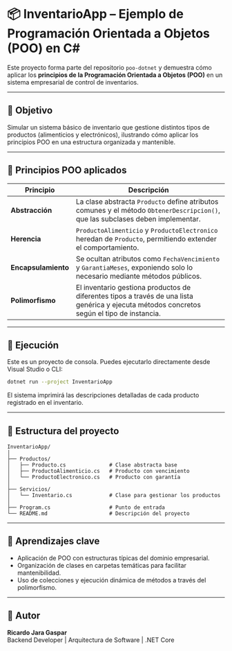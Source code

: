 ﻿# 📦 InventarioApp – Ejemplo de Programación Orientada a Objetos (POO) en C#

Este proyecto forma parte del repositorio `poo-dotnet` y demuestra cómo aplicar los **principios de la Programación Orientada a Objetos (POO)** en un sistema empresarial de control de inventarios.

---

## 🎯 Objetivo

Simular un sistema básico de inventario que gestione distintos tipos de productos (alimenticios y electrónicos), ilustrando cómo aplicar los principios POO en una estructura organizada y mantenible.

---

## 🧱 Principios POO aplicados

| Principio        | Descripción |
|------------------|-------------|
| **Abstracción**  | La clase abstracta `Producto` define atributos comunes y el método `ObtenerDescripcion()`, que las subclases deben implementar. |
| **Herencia**     | `ProductoAlimenticio` y `ProductoElectronico` heredan de `Producto`, permitiendo extender el comportamiento. |
| **Encapsulamiento** | Se ocultan atributos como `FechaVencimiento` y `GarantiaMeses`, exponiendo solo lo necesario mediante métodos públicos. |
| **Polimorfismo** | El inventario gestiona productos de diferentes tipos a través de una lista genérica y ejecuta métodos concretos según el tipo de instancia. |

---

## 🧪 Ejecución

Este es un proyecto de consola. Puedes ejecutarlo directamente desde Visual Studio o CLI:

```bash
dotnet run --project InventarioApp
```

El sistema imprimirá las descripciones detalladas de cada producto registrado en el inventario.

---

## 📂 Estructura del proyecto

```
InventarioApp/
│
├── Productos/
│   ├── Producto.cs              # Clase abstracta base
│   ├── ProductoAlimenticio.cs   # Producto con vencimiento
│   └── ProductoElectronico.cs   # Producto con garantía
│
├── Servicios/
│   └── Inventario.cs            # Clase para gestionar los productos
│
├── Program.cs                   # Punto de entrada
└── README.md                    # Descripción del proyecto
```

---

## 🧠 Aprendizajes clave

- Aplicación de POO con estructuras típicas del dominio empresarial.
- Organización de clases en carpetas temáticas para facilitar mantenibilidad.
- Uso de colecciones y ejecución dinámica de métodos a través del polimorfismo.

---

## 📘 Autor

**Ricardo Jara Gaspar**  
Backend Developer | Arquitectura de Software | .NET Core
